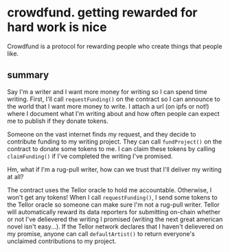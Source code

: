 # crowdfund. getting rewarded for hard work is nice
Crowdfund is a protocol for rewarding people who create things that people like.

## summary
Say I'm a writer and I want more money for writing so I can spend time writing. First, I'll call `requestFunding()` on the contract so I can announce to the world that I want more money to write. I attach a url (on ipfs or not!) where I document what I'm writing about and how often people can expect me to publish if they donate tokens.

Someone on the vast internet finds my request, and they decide to contribute funding to my writing project. They can call `fundProject()` on the contract to donate some tokens to me. I can claim these tokens by calling `claimFunding()` if I've completed the writing I've promised. 

Hm, what if I'm a rug-pull writer, how can we trust that I'll deliver my writing at all?

The contract uses the Tellor oracle to hold me accountable. Otherwise, I won't get any tokens! When I call `requestFunding()`, I send some tokens to the Tellor oracle so someone can make sure I'm not a rug-pull writer. Tellor will automatically reward its data reporters for submitting on-chain whether or not I've delievered the writing I promised (writing the next great american novel isn't easy...). If the Tellor network declares that I haven't delievered on my promise, anyone can call `defaultArtist()` to return everyone's unclaimed contributions to my project.